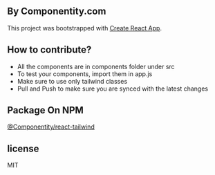 ## By Componentity.com

This project was bootstrapped with [Create React App](https://github.com/facebook/create-react-app).

## How to contribute?

- All the components are in components folder under src
- To test your components, import them in app.js
- Make sure to use only tailwind classes
- Pull and Push to make sure you are synced with the latest changes

## Package On NPM

[@Componentity/react-tailwind](https://www.npmjs.com/package/@componentity/react-tailwind)

## license

MIT
